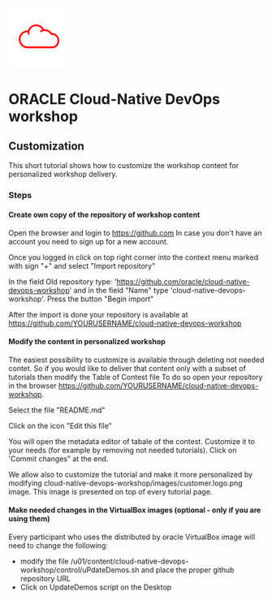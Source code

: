 ![](../common/images/customer.logo.png)
---
# ORACLE Cloud-Native DevOps workshop #

## Customization ##

This short tutorial shows how to customize the workshop content for personalized workshop delivery.

### Steps ###

#### Create own copy of the repository of workshop content ####

Open the browser and login to https://github.com In case you don't have an account you need to sign up for a new account.

Once you logged in click on top right corner into the context menu marked with sign "+" and select "Import repository"

In the field Old repository type: 'https://github.com/oracle/cloud-native-devops-workshop' and in the field "Name" type 'cloud-native-devops-workshop'. Press the button "Begin import"

After the import is done your repository is available at https://github.com/YOURUSERNAME/cloud-native-devops-workshop

#### Modify the content in personalized workshop ####

The easiest possibility to customize is available through deleting not needed contet. So if you would like to deliver that content only with a subset of tutorials then modify the Table of Contest file  To do so open your repository in the browser https://github.com/YOURUSERNAME/cloud-native-devops-workshop.

Select the file "README.md"

Click on the icon "Edit this file"

You will open the metadata editor of tabale of the contest. Customize it to your needs (for example by removing not needed tutorials). Click on 'Commit changes" at the end.

We allow also to customize the tutorial and make it more personalized by modifying cloud-native-devops-workshop/images/customer.logo.png image. This image is presented on top of every tutorial page.

#### Make needed changes in the VirtualBox images (optional - only if you are using them) ####

Every participant who uses the distributed by oracle VirtualBox image will need to change the following:
+ modify the file /u01/content/cloud-native-devops-workshop/control/uPdateDemos.sh and place the proper github repository URL
+ Click on UpdateDemos script on the Desktop
